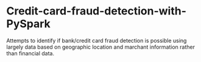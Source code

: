 # Credit-card-fraud-detection-with-PySpark
Attempts to identify if bank/credit card fraud detection is possible using largely data based on geographic location and marchant information rather than financial data.
